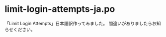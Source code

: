 limit-login-attempts-ja.po
==========================

「Limit Login Attempts」日本語訳作ってみました。
間違いがありましたらお知らせください。
